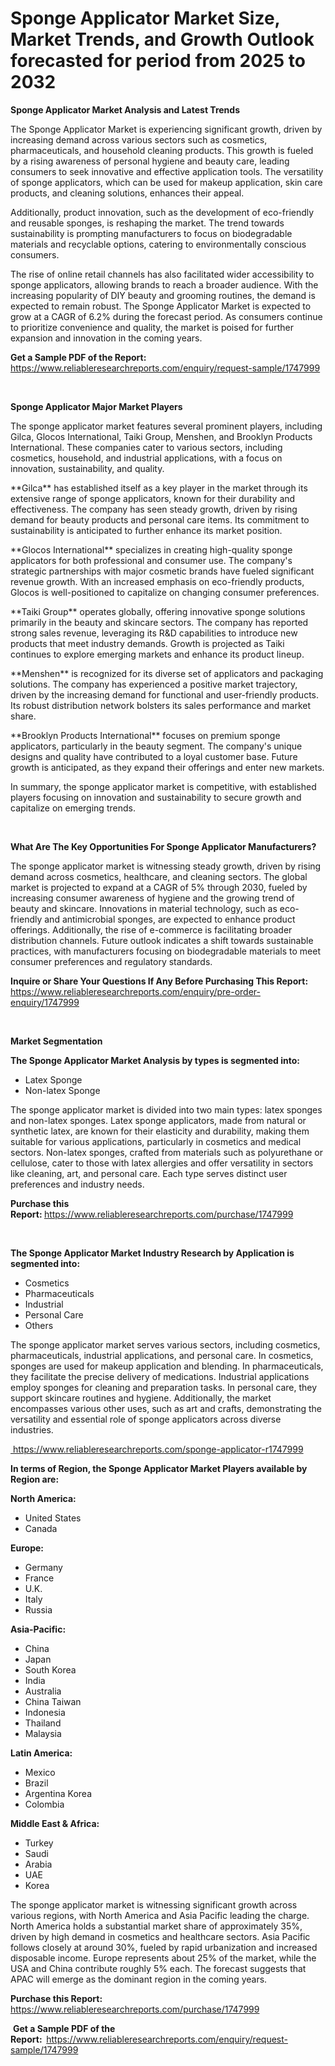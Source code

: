 <p><h1>Sponge Applicator Market Size, Market Trends, and Growth Outlook forecasted for period from 2025 to 2032</h1></p><p><strong>Sponge Applicator Market Analysis and Latest Trends</strong></p>
<p><p>The Sponge Applicator Market is experiencing significant growth, driven by increasing demand across various sectors such as cosmetics, pharmaceuticals, and household cleaning products. This growth is fueled by a rising awareness of personal hygiene and beauty care, leading consumers to seek innovative and effective application tools. The versatility of sponge applicators, which can be used for makeup application, skin care products, and cleaning solutions, enhances their appeal.</p><p>Additionally, product innovation, such as the development of eco-friendly and reusable sponges, is reshaping the market. The trend towards sustainability is prompting manufacturers to focus on biodegradable materials and recyclable options, catering to environmentally conscious consumers. </p><p>The rise of online retail channels has also facilitated wider accessibility to sponge applicators, allowing brands to reach a broader audience. With the increasing popularity of DIY beauty and grooming routines, the demand is expected to remain robust. The Sponge Applicator Market is expected to grow at a CAGR of 6.2% during the forecast period. As consumers continue to prioritize convenience and quality, the market is poised for further expansion and innovation in the coming years.</p></p>
<p><strong>Get a Sample PDF of the Report:&nbsp;</strong> <a href="https://www.reliableresearchreports.com/enquiry/request-sample/1747999?utm_campaign=3194&utm_medium=2&utm_source=Github&utm_content=ia&utm_term=15042025&utm_id=sponge-applicator">https://www.reliableresearchreports.com/enquiry/request-sample/1747999</a></p>
<p>&nbsp;</p>
<p><strong>Sponge Applicator Major Market Players</strong></p>
<p><p>The sponge applicator market features several prominent players, including Gilca, Glocos International, Taiki Group, Menshen, and Brooklyn Products International. These companies cater to various sectors, including cosmetics, household, and industrial applications, with a focus on innovation, sustainability, and quality.</p><p>**Gilca** has established itself as a key player in the market through its extensive range of sponge applicators, known for their durability and effectiveness. The company has seen steady growth, driven by rising demand for beauty products and personal care items. Its commitment to sustainability is anticipated to further enhance its market position.</p><p>**Glocos International** specializes in creating high-quality sponge applicators for both professional and consumer use. The company's strategic partnerships with major cosmetic brands have fueled significant revenue growth. With an increased emphasis on eco-friendly products, Glocos is well-positioned to capitalize on changing consumer preferences.</p><p>**Taiki Group** operates globally, offering innovative sponge solutions primarily in the beauty and skincare sectors. The company has reported strong sales revenue, leveraging its R&D capabilities to introduce new products that meet industry demands. Growth is projected as Taiki continues to explore emerging markets and enhance its product lineup.</p><p>**Menshen** is recognized for its diverse set of applicators and packaging solutions. The company has experienced a positive market trajectory, driven by the increasing demand for functional and user-friendly products. Its robust distribution network bolsters its sales performance and market share.</p><p>**Brooklyn Products International** focuses on premium sponge applicators, particularly in the beauty segment. The company's unique designs and quality have contributed to a loyal customer base. Future growth is anticipated, as they expand their offerings and enter new markets.</p><p>In summary, the sponge applicator market is competitive, with established players focusing on innovation and sustainability to secure growth and capitalize on emerging trends.</p></p>
<p>&nbsp;</p>
<p><strong>What Are The Key Opportunities For Sponge Applicator Manufacturers?</strong></p>
<p><p>The sponge applicator market is witnessing steady growth, driven by rising demand across cosmetics, healthcare, and cleaning sectors. The global market is projected to expand at a CAGR of 5% through 2030, fueled by increasing consumer awareness of hygiene and the growing trend of beauty and skincare. Innovations in material technology, such as eco-friendly and antimicrobial sponges, are expected to enhance product offerings. Additionally, the rise of e-commerce is facilitating broader distribution channels. Future outlook indicates a shift towards sustainable practices, with manufacturers focusing on biodegradable materials to meet consumer preferences and regulatory standards.</p></p>
<p><strong>Inquire or Share Your Questions If Any Before Purchasing This Report:</strong> <a href="https://www.reliableresearchreports.com/enquiry/pre-order-enquiry/1747999?utm_campaign=3194&utm_medium=2&utm_source=Github&utm_content=ia&utm_term=15042025&utm_id=sponge-applicator">https://www.reliableresearchreports.com/enquiry/pre-order-enquiry/1747999</a></p>
<p>&nbsp;</p>
<p><strong>Market Segmentation</strong></p>
<p><strong>The Sponge Applicator Market Analysis by types is segmented into:</strong></p>
<p><ul><li>Latex Sponge</li><li>Non-latex Sponge</li></ul></p>
<p><p>The sponge applicator market is divided into two main types: latex sponges and non-latex sponges. Latex sponge applicators, made from natural or synthetic latex, are known for their elasticity and durability, making them suitable for various applications, particularly in cosmetics and medical sectors. Non-latex sponges, crafted from materials such as polyurethane or cellulose, cater to those with latex allergies and offer versatility in sectors like cleaning, art, and personal care. Each type serves distinct user preferences and industry needs.</p></p>
<p><strong>Purchase this Report:&nbsp;</strong><a href="https://www.reliableresearchreports.com/purchase/1747999?utm_campaign=3194&utm_medium=2&utm_source=Github&utm_content=ia&utm_term=15042025&utm_id=sponge-applicator">https://www.reliableresearchreports.com/purchase/1747999</a></p>
<p>&nbsp;</p>
<p><strong>The Sponge Applicator Market Industry Research by Application is segmented into:</strong></p>
<p><ul><li>Cosmetics</li><li>Pharmaceuticals</li><li>Industrial</li><li>Personal Care</li><li>Others</li></ul></p>
<p><p>The sponge applicator market serves various sectors, including cosmetics, pharmaceuticals, industrial applications, and personal care. In cosmetics, sponges are used for makeup application and blending. In pharmaceuticals, they facilitate the precise delivery of medications. Industrial applications employ sponges for cleaning and preparation tasks. In personal care, they support skincare routines and hygiene. Additionally, the market encompasses various other uses, such as art and crafts, demonstrating the versatility and essential role of sponge applicators across diverse industries.</p></p>
<p><a href="https://www.reliableresearchreports.com/sponge-applicator-r1747999?utm_campaign=3194&utm_medium=2&utm_source=Github&utm_content=ia&utm_term=15042025&utm_id=sponge-applicator">&nbsp;https://www.reliableresearchreports.com/sponge-applicator-r1747999</a></p>
<p><strong>In terms of Region, the Sponge Applicator Market Players available by Region are:</strong></p>
<p>
    <p> <strong> North America: </strong>
        <ul>
            <li>United States</li>
            <li>Canada</li>
        </ul>
        </p> 
    <p> <strong> Europe: </strong>
        <ul>
            <li>Germany</li>
            <li>France</li>
            <li>U.K.</li>
            <li>Italy</li>
            <li>Russia</li>
        </ul>
        </p> 
    <p> <strong> Asia-Pacific: </strong>
        <ul>
            <li>China</li>
            <li>Japan</li>
            <li>South Korea</li>
            <li>India</li>
            <li>Australia</li>
            <li>China Taiwan</li>
            <li>Indonesia</li>
            <li>Thailand</li>
            <li>Malaysia</li>
        </ul>
        </p> 
    <p> <strong> Latin America: </strong>
        <ul>
            <li>Mexico</li>
            <li>Brazil</li>
            <li>Argentina Korea</li>
            <li>Colombia</li>
        </ul>
        </p> 
    <p> <strong> Middle East & Africa: </strong>
        <ul>
            <li>Turkey</li>
            <li>Saudi</li>
            <li>Arabia</li>
            <li>UAE</li>
            <li>Korea</li>
        </ul>
    </p>
    </p>
<p><p>The sponge applicator market is witnessing significant growth across various regions, with North America and Asia Pacific leading the charge. North America holds a substantial market share of approximately 35%, driven by high demand in cosmetics and healthcare sectors. Asia Pacific follows closely at around 30%, fueled by rapid urbanization and increased disposable income. Europe represents about 25% of the market, while the USA and China contribute roughly 5% each. The forecast suggests that APAC will emerge as the dominant region in the coming years.</p></p>
<p><strong>Purchase this Report: </strong><a href="https://www.reliableresearchreports.com/purchase/1747999?utm_campaign=3194&utm_medium=2&utm_source=Github&utm_content=ia&utm_term=15042025&utm_id=sponge-applicator">https://www.reliableresearchreports.com/purchase/1747999</a></p>
<p>&nbsp;<strong>Get a Sample PDF of the Report:&nbsp;&nbsp;</strong><a href="https://www.reliableresearchreports.com/enquiry/request-sample/1747999?utm_campaign=3194&utm_medium=2&utm_source=Github&utm_content=ia&utm_term=15042025&utm_id=sponge-applicator">https://www.reliableresearchreports.com/enquiry/request-sample/1747999</a></p>
<p><strong></strong></p>
<p><p></p><p></p><p></p></p>